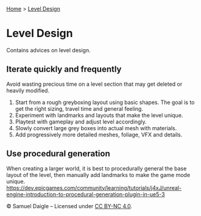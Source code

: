 [Home](../README.md) > [Level Design](README.md)
# Level Design
Contains advices on level design.

## Iterate quickly and frequently
Avoid wasting precious time on a level section that may get deleted or heavily modified.
1. Start from a rough greyboxing layout using basic shapes. The goal is to get the right sizing, travel time and general feeling.
2. Experiment with landmarks and layouts that make the level unique.
3. Playtest with gameplay and adjust level accordingly.
4. Slowly convert large grey boxes into actual mesh with materials.
5. Add progressively more detailed meshes, foliage, VFX and details.

## Use procedural generation
When creating a larger world, it is best to procedurally general the base layout of the level, then manually add landmarks to make the game mode unique.
https://dev.epicgames.com/community/learning/tutorials/j4xJ/unreal-engine-introduction-to-procedural-generation-plugin-in-ue5-3

© Samuel Daigle – Licensed under [CC BY-NC 4.0](https://creativecommons.org/licenses/by-nc/4.0/). 
